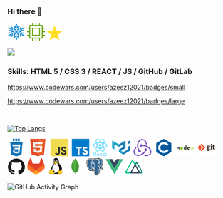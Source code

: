 ### Hi there 👋

<!--
**azeez12021/azeez12021** is a ✨ _special_ ✨ repository because its `README.md` (this file) appears on your GitHub profile.

Here are some ideas to get you started:

- 🔭 I’m currently working on ...
- 🌱 I’m currently learning ...
- 👯 I’m looking to collaborate on ...
- 🤔 I’m looking for help with ...
- 💬 Ask me about ...
- 📫 How to reach me: ...
- 😄 Pronouns: ...
- ⚡ Fun fact: ...
-->

<a href='https://archiveprogram.github.com/'><img src='https://raw.githubusercontent.com/acervenky/animated-github-badges/master/assets/acbadge.gif' width='40' height='40'></a>
<a href='https://docs.github.com/en/developers'><img src='https://raw.githubusercontent.com/acervenky/animated-github-badges/master/assets/devbadge.gif' width='40' height='40'></a>
<a href='https://stars.github.com/'><img src='https://raw.githubusercontent.com/acervenky/animated-github-badges/master/assets/starbadge.gif' width='35' height='35'></a>
 

<img src="https://github-readme-stats.vercel.app/api?username=azeez12021&&show_icons=true&title_color=ffffff&icon_color=bb2acf&text_color=daf7dc&bg_color=151515" >


<h3>Skills: HTML 5 / CSS 3 / REACT / JS / GitHub / GitLab</h3>

https://www.codewars.com/users/azeez12021/badges/small


https://www.codewars.com/users/azeez12021/badges/large

<img src="https://raw.githubusercontent.com/diyorbekrustamjonov/diyorbekrustamjonov/output/github-contribution-grid-snake.svg" alt="">

[![Top Langs](https://github-readme-stats.vercel.app/api/top-langs/?username=azeez12021&&show_icons=true&title_color=ffffff&icon_color=bb2acf&text_color=daf7dc&bg_color=151515)](https://github.com/Mirafzal1307/ReactProject)
 <div>
  <img src="https://github.com/devicons/devicon/blob/master/icons/css3/css3-plain-wordmark.svg"  title="CSS3" alt="CSS" width="40" height="40"/>&nbsp;
  <img src="https://github.com/devicons/devicon/blob/master/icons/html5/html5-original.svg" title="HTML5" alt="HTML" width="40" height="40"/>&nbsp;
  <img src="https://github.com/devicons/devicon/blob/master/icons/javascript/javascript-original.svg" title="JavaScript" alt="JavaScript" width="40" height="40"/>&nbsp;
  <img src="https://github.com/devicons/devicon/blob/master/icons/typescript/typescript-original.svg" title="TypeScript" **alt="TypeScript" width="40" height="40"/>
  <img src="https://github.com/devicons/devicon/blob/master/icons/react/react-original-wordmark.svg" title="React" alt="React" width="40" height="40"/>&nbsp;
  <img src="https://github.com/devicons/devicon/blob/master/icons/materialui/materialui-original.svg" title="Material UI" alt="Material UI" width="40" height="40"/>&nbsp;
  <img src="https://github.com/devicons/devicon/blob/master/icons/redux/redux-original.svg" title="Redux" alt="Redux " width="40" height="40"/>&nbsp;
  <img src="https://github.com/devicons/devicon/blob/master/icons/c/c-plain.svg" title="C" alt="C " width="40" height="40"/>&nbsp;
  <img src="https://github.com/devicons/devicon/blob/master/icons/nodejs/nodejs-original-wordmark.svg" title="NodeJS" alt="NodeJS" width="40" height="40"/>&nbsp;
  <img src="https://github.com/devicons/devicon/blob/master/icons/git/git-original-wordmark.svg" title="Git" **alt="Git" width="40" height="40"/>
  <img src="https://github.com/devicons/devicon/blob/master/icons/github/github-original.svg" title="Github" **alt="Github" width="40" height="40"/>
  <img src="https://github.com/devicons/devicon/blob/master/icons/gitlab/gitlab-original.svg" title="Gitlab" **alt="Gitlab" width="40" height="40"/>
  <img src="https://github.com/devicons/devicon/blob/master/icons/linux/linux-original.svg" title="Linux" **alt="Linux" width="40" height="40"/>
  <img src="https://github.com/devicons/devicon/blob/master/icons/mongodb/mongodb-original.svg" title="MongoDB" **alt="MongoDB" width="40" height="40"/>
  <img src="https://github.com/devicons/devicon/blob/master/icons/postgresql/postgresql-original.svg" title="PostgreSQL" **alt="PostgreSQL" width="40" height="40"/>
    <img src="https://github.com/devicons/devicon/blob/master/icons/vuejs/vuejs-original.svg" title="Vue" **alt="Vue" width="40" height="40"/>
    <img src="https://github.com/devicons/devicon/blob/master/icons/nuxtjs/nuxtjs-original.svg" title="Nuxt" **alt="Nuxt" width="40" height="40"/>
</div>

![GitHub Activity Graph](https://activity-graph.herokuapp.com/graph?username=azeez12021&&show_icons=true&title_color=ffffff&icon_color=bb2acf&text_color=daf7dc&bg_color=151515)

<a href="https://www.youtube.com/channel/UCLHzVpkzBGAYe_pAsQoRZ2w">
<img src="https://img.shields.io/badge/YouTube-FF0000?style=for-the-badge&logo=youtube&logoColor=white" alt="">
</a> 




